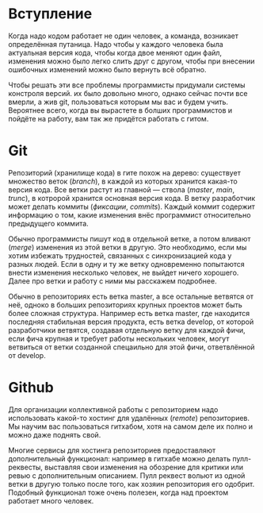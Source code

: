  # Вступление

Когда надо кодом работает не один человек, а команда, возникает определённая путаница. Надо чтобы у каждого человека была актуальная версия кода, чтобы когда двое меняют один файл, изменения можно было легко слить друг с другом, чтобы при внесении ошибочных изменений можно было вернуть всё обратно.

Чтобы решать эти все проблемы программисты придумали системы констроля версий. их было довольно много, однако сейчас почти все вмерли, а жив git, пользоваться которым мы вас и будем учить. Вероятнее всего, когда вы вырастете в болших программистов и пойдёте на работу, вам так же придётся работать с гитом. 

 # Git

Репозиторий (хранилище кода) в гите похож на дерево: существует множество веток (*branch*), в каждой из которых хранится какая-то версия кода. Все ветки растут из главной — ствола (*master*, *main*, *trunc*), в котророй хранится основная версия кода. В ветку разработчик может делать коммиты (*фиксации*, *commits*). Каждый коммит содержит информацию о том, какие изменения внёс программист относительно предыдущего коммита.

Обычно программисты пишут код в отдельной ветке, а потом вливают (*merge*) изменения из этой ветки в другую. Это необходимо, если мы хотим избежать трудностей, связанных с синхронизацией кода у разных людей. Если в одну и ту же ветку одновременно попытаются внести изменения несколько человек, не выйдет ничего хорошего. Далее про ветки и работу с ними мы расскажем подробнее.

Обычно в репозиториях есть ветка master, а все остальные ветвятся от неё, одноко в больших репозиториях крупных проектов может быть более сложная структура. Например есть ветка master, где находится последняя стабильная версия продукта, есть ветка develop, от которой разработчики ветвятся, создавая отдельную ветку для каждой фичи, если фича крупная и требует работы нескольких человек, могут ветвиться от ветки созданной спецаильно для этой фичи, ответвлённой от develop.

 # Github

Для организации коллективной работы с репозиторием надо использовать какой-то хостинг для удалённых (*remote*) репозиториев. Мы научим вас пользоваться гитхабом, хотя на самом деле их полно и можно даже поднять свой.

Многие сервисы для хостинга репозиториев предоставляют дополнительный функционал: например в гитхабе можно делать пулл-реквесты, выставляя свои изменения на обозрение для критики или ревью с дополнительным описанием. Пулл реквест вольют из одной ветки в другую только после того, как хозяин репозитория его одобрит. Подобный функционал тоже очень полезен, когда над проектом работает много человек.